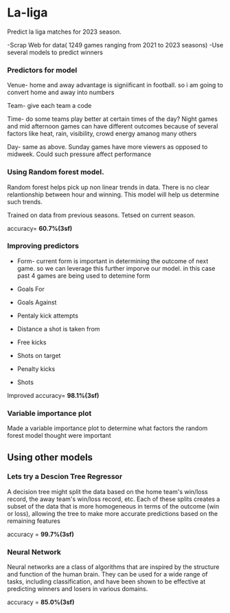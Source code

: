 # La-liga
Predict la liga matches for 2023 season.


-Scrap Web for data( 1249 games ranging from 2021 to 2023 seasons)
-Use several models to predict winners


### Predictors for model
Venue- home and away advantage is signiificant in football. so i am going to convert home and away into numbers

Team- give each team a code

Time- do some teams play better at certain times of the day? Night games and mid afternoon games can have different outcomes because of several factors like heat, rain, visibility, crowd energy amanog many others

Day- same as above. Sunday games have more viewers as opposed to midweek. Could such pressure affect performance



### Using Random forest model. 
Random forest helps pick up non linear trends in data. There is no clear relantionship between hour and winning. This model will help us determine such trends.

Trained on data from previous seasons.
Tetsed on current season.

accuracy= **60.7%(3sf)**

### Improving predictors 
- Form- current form is important in determining the outcome of next game. so we can leverage this further imporve our model. in this case past 4 games are being used to detemine form

- Goals For
- Goals Against
- Pentaly kick attempts
- Distance a shot is taken from
- Free kicks
- Shots on target
- Penalty kicks
- Shots

Improved accuracy= **98.1%(3sf)**

### Variable importance plot 
Made a variable importance plot to determine what factors the random forest model thought were important


## Using other models
### Lets try a Descion Tree Regressor
A decision tree might split the data based on the home team's win/loss record, the away team's win/loss record, etc. Each of these splits creates a subset of the data that is more homogeneous in terms of the outcome (win or loss), allowing the tree to make more accurate predictions based on the remaining features

accuracy = **99.7%(3sf)**

### Neural Network 
Neural networks are a class of algorithms that are inspired by the structure and function of the human brain. They can be used for a wide range of tasks, including classification, and have been shown to be effective at predicting winners and losers in various domains. 


accuracy = **85.0%(3sf)**


